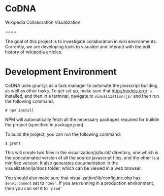 CoDNA
=====

Wikipedia Collaboration Visualization

====

The goal of this project is to investigate collaboration in wiki environments.
Currently, we are developing tools to visualize and interact with the edit history of wikipedia articles.

Development Environment
=======================

CoDNA uses grunt.js as a task manager to automate the javascript building, as well as other tasks.
To get set up, make sure that http://nodejs.org/ is installed, and then in a terminal, navigate to ```visualization/js/``` and then run the following command:

```# npm install ```

NPM will automatically fetch all the necessary packages required for buildin the project (specified in package.json).

To build the project, you can run the following command:

```$ grunt```

This will create two files in the visualization/js/build/ directory, one which is the concatenated version of all the source javascript files, and the other is a minified version.  It also generates documentation in the visualization/js/docs folder, which can be viewed in a web browser.

You should also make sure that visualization/lib/config.inc.php has ```$environment``` set to ```'dev'```.  If you are running in a production environment, then you can set it to ```'prod'```
